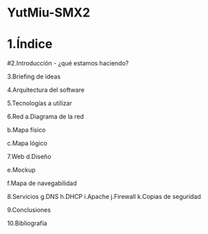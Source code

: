 # YutMiu-SMX2

# 1.Índice

#2.Introducción - ¿qué estamos haciendo?

3.Briefing de ideas

4.Arquitectura del software

5.Tecnologías a utilizar

6.Red
a.Diagrama de la red

b.Mapa físico

c.Mapa lógico


7.Web
d.Diseño

e.Mockup

f.Mapa de navegabilidad


8.Servicios
g.DNS
h.DHCP
i.Apache
j.Firewall
k.Copias de seguridad

9.Conclusiones

10.Bibliografía
